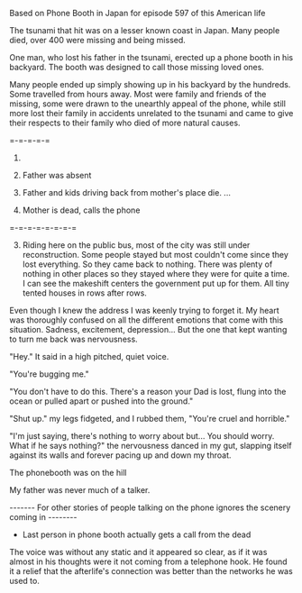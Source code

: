 Based on Phone Booth in Japan for episode 597 of this American life


The tsunami that hit was on a lesser known coast in Japan. Many people died, over 400 were missing and being missed.








One man, who lost his father in the tsunami, erected up a phone booth in his backyard. The booth was designed to call those missing loved ones.

Many people ended up simply showing up in his backyard by the hundreds. Some travelled from hours away. Most were family and friends of the missing, some were drawn to the unearthly appeal of the phone, while still more lost their family in accidents unrelated to the tsunami and came to give their respects to their family who died of more natural causes.

=-=-=-=-=

1.

2. Father was absent


5. Father and kids driving back from mother's place die.
...

10. Mother is dead, calls the phone







=-=-=-=-=-=-=-=

3. Riding here on the public bus, most of the city was still under reconstruction. Some people stayed but most couldn't come since they lost everything. So they came back to nothing. There was plenty of nothing in other places so they stayed where they were for quite a time. I can see the makeshift centers the government put up for them. All tiny tented houses in rows after rows.

Even though I knew the address I was keenly trying to forget it. My heart was thoroughly confused on all the different emotions that come with this situation. Sadness, excitement, depression... But the one that kept wanting to turn me back was nervousness.

"Hey." It said in a high pitched, quiet voice.

"You're bugging me."

"You don't have to do this. There's a reason your Dad is lost, flung into the ocean or pulled apart or pushed into the ground."

"Shut up." my legs fidgeted, and I rubbed them, "You're cruel and horrible."

"I'm just saying, there's nothing to worry about but... You should worry. What if he says nothing?" the nervousness danced in my gut, slapping itself against its walls and forever pacing up and down my throat.







The phonebooth was on the hill

My father was never much of a talker.





------- For other stories of people talking on the phone ignores the scenery coming in --------





- Last person in phone booth actually gets a call from the dead



The voice was without any static and it appeared so clear, as if it was almost in his thoughts were it not coming from a telephone hook. He found it a relief that the afterlife's connection was better than the networks he was used to.

